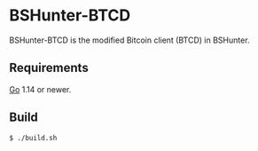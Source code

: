 BSHunter-BTCD
====

BSHunter-BTCD is the modified Bitcoin client (BTCD) in BSHunter.


## Requirements

[Go](http://golang.org) 1.14 or newer.

## Build

```bash
$ ./build.sh
```
